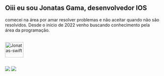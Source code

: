 ## Oiii eu sou Jonatas Gama, desenvolvedor IOS

comecei na área por amar resolver problemas e não aceitar quando não são resolvidos. Desde o início de 2022 venho buscando conhecimento pela área da programação.

<div style="display: inline_block"><br>
  <img align="center" alt="Jonatas-swift" height="50" width="60" src="https://cdn.worldvectorlogo.com/logos/swift-15.svg">


  
  ##
 
<div> 

  <a href = "mailto:jonatassoaresdagama@gmail.com"><img src="https://img.shields.io/badge/-Gmail-%23333?style=for-the-badge&logo=gmail&logoColor=white" target="_blank"></a>
  <a href="https://www.linkedin.com/in/jonatas-gama-93b077233/" target="_blank"><img src="https://img.shields.io/badge/-LinkedIn-%230077B5?style=for-the-badge&logo=linkedin&logoColor=white" target="_blank"></a> 
  
</div>
